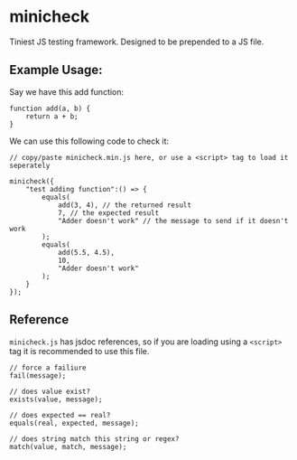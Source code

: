 # minicheck
Tiniest JS testing framework. Designed to be prepended to a JS file.

## Example Usage:

Say we have this add function:
```JS
function add(a, b) {
    return a + b;
}
```

We can use this following code to check it:
```JS
// copy/paste minicheck.min.js here, or use a <script> tag to load it seperately

minicheck({
    "test adding function":() => {
        equals(
            add(3, 4), // the returned result
            7, // the expected result 
            "Adder doesn't work" // the message to send if it doesn't work
        );
        equals(
            add(5.5, 4.5),
            10,
            "Adder doesn't work"
        );
    }
});
```

## Reference
`minicheck.js` has jsdoc references, so if you are loading using a `<script>` tag it is recommended to use this file.

```JS
// force a failiure
fail(message);

// does value exist?
exists(value, message);

// does expected == real?
equals(real, expected, message);

// does string match this string or regex?
match(value, match, message);
```